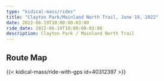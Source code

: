 ```yaml
---
type: "kidical-mass/rides"
title: "Clayton Park/Mainland North Trail, June 19, 2022"
date: 2022-06-19T10:00:00-03:00
ride_date: 2022-06-19T10:00:00-03:00
description: Clayton Park / Mainland North Trail
---
```


## Route Map
{{< kidical-mass/ride-with-gps id=40312397 >}}

